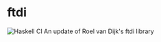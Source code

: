 # ftdi
![Haskell CI](https://github.com/dopamane/ftdi/workflows/Haskell%20CI/badge.svg?branch=master)
An update of Roel van Dijk's ftdi library
